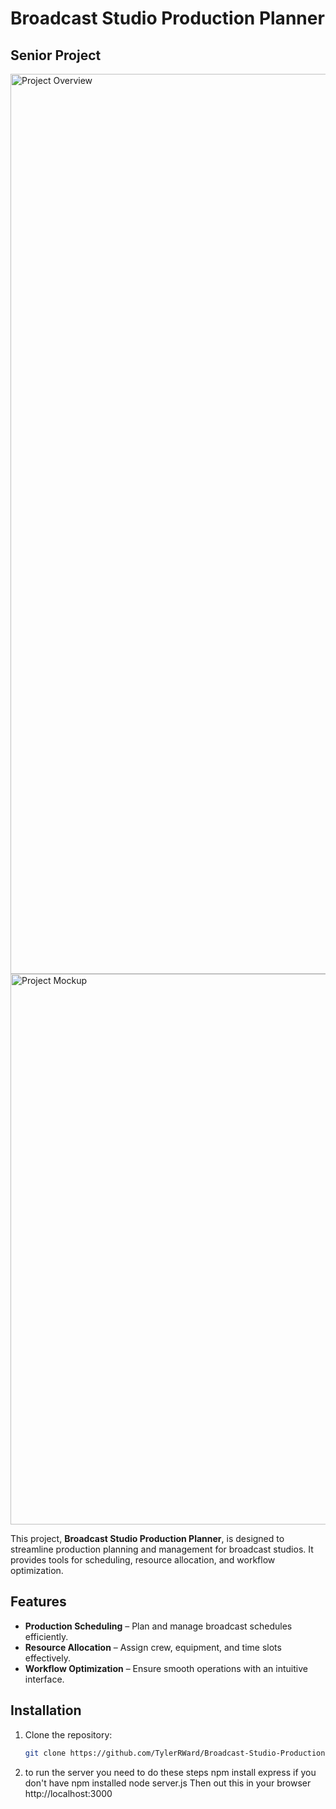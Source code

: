 # Broadcast Studio Production Planner
## Senior Project

<img width="1440" alt="Project Overview" src="https://github.com/user-attachments/assets/4fa3a5ac-fd72-4d5d-b607-b76cf941321f" />
<img width="881" alt="Project Mockup" src="https://github.com/user-attachments/assets/7f56919f-9fde-4e1c-9d47-bc7a4f60b93d" />


This project, **Broadcast Studio Production Planner**, is designed to streamline production planning and management for broadcast studios. It provides tools for scheduling, resource allocation, and workflow optimization.


## Features  
- **Production Scheduling** – Plan and manage broadcast schedules efficiently.  
- **Resource Allocation** – Assign crew, equipment, and time slots effectively.  
- **Workflow Optimization** – Ensure smooth operations with an intuitive interface.  

## Installation  
1. Clone the repository:  
   ```bash
   git clone https://github.com/TylerRWard/Broadcast-Studio-Production-Planner.git
2. to run the server you need to do these steps
     npm install express if you don't have npm installed
     node server.js
     Then out this in your browser http://localhost:3000

